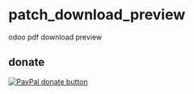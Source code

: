 patch_download_preview
======================

odoo pdf download preview 


donate
------
[![PayPal donate button](https://www.paypalobjects.com/en_US/i/btn/btn_donateCC_LG.gif)](https://www.paypal.com/cgi-bin/webscr?cmd=_donations&item_name=Help%20the%20Developer.&business=zkjiao@gmail.com "Donate once-off to this project using Paypal")

